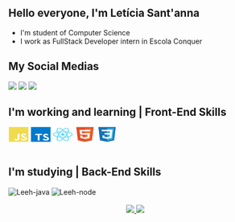 ## Hello everyone, I'm Letícia Sant'anna
- I'm student of Computer Science <br>
- I work as FullStack Developer intern in Escola Conquer

## My Social Medias 
<div style="display: inline_block"> 
  <a href="https://instagram.com/leehfsn" target="_blank"><img src="https://img.shields.io/badge/-Instagram-%23E4405F?style=for-the-badge&logo=instagram&logoColor=white" target="_blank"></a>
  <a href = "mailto:leets16@gmail.com"><img src="https://img.shields.io/badge/-Gmail-%23333?style=for-the-badge&logo=gmail&logoColor=white" target="_blank"></a>
  <a href="https://www.linkedin.com/in/leehsantanna/" target="_blank"><img src="https://img.shields.io/badge/LinkedIn-0077B5?style=for-the-badge&logo=linkedin&logoColor=white" target="_blank"></a>
</div>

## I'm working and learning | Front-End Skills
<div style="display: inline_block">
  <img align="center" alt="Leeh-Js" height="30" width="40" src="https://raw.githubusercontent.com/devicons/devicon/master/icons/javascript/javascript-plain.svg">
  <img align="center" alt="Leeh-Ts" height="30" width="40" src="https://raw.githubusercontent.com/devicons/devicon/master/icons/typescript/typescript-plain.svg">
  <img align="center" alt="Leeh-React" height="30" width="40" src="https://raw.githubusercontent.com/devicons/devicon/master/icons/react/react-original.svg">
  <img align="center" alt="Leeh-HTML" height="30" width="40" src="https://raw.githubusercontent.com/devicons/devicon/master/icons/html5/html5-original.svg">
  <img align="center" alt="Leeh-CSS" height="30" width="40" src="https://raw.githubusercontent.com/devicons/devicon/master/icons/css3/css3-original.svg">
  
</div><br>

## I'm studying | Back-End Skills
<div style="display: inline_block">
  <img align="center" alt="Leeh-java" height="40" width="40" src="https://cdn.jsdelivr.net/gh/devicons/devicon/icons/java/java-original-wordmark.svg" />
  <img align="center" alt="Leeh-node" height="50" width="50" src="https://cdn.jsdelivr.net/gh/devicons/devicon/icons/nodejs/nodejs-plain-wordmark.svg" />      
</div>
<br>

<div align="center">
  <a href="https://github.com/leehfsn">
  <img height="180em" src="https://github-readme-stats.vercel.app/api?username=leticiasantanna&show_icons=true&theme=jolly&include_all_commits=true&count_private=true"/>
  <img height="180em" src="https://github-readme-stats.vercel.app/api/top-langs/?username=leticiasantanna&layout=compact&langs_count=7&theme=jolly"/>
</div>


